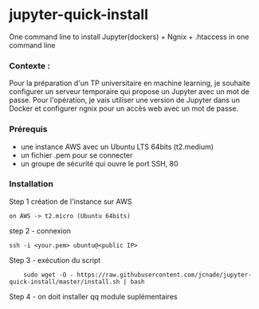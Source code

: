 # jupyter-quick-install

One command line to install Jupyter(dockers) + Ngnix + .htaccess in one command line



### Contexte :

Pour la préparation d'un TP universitaire en machine learning, je souhaite configurer un serveur temporaire qui propose un Jupyter avec un mot de passe. Pour l'opération, je vais utiliser une version de Jupyter dans un Docker et configurer ngnix pour un accès web avec un mot de passe.

### Prérequis

* une instance AWS avec un Ubuntu LTS 64bits (t2.medium)
* un fichier .pem pour se connecter
* un groupe de sécurité qui ouvre le port SSH, 80

###  Installation 


Step 1 création de l'instance sur AWS

	on AWS -> t2.micro (Ubuntu 64bits) 

step 2 - connexion

	ssh -i <your.pem> ubuntu@<public IP>

Step 3 - exécution du script

        sudo wget -O - https://raw.githubusercontent.com/jcnade/jupyter-quick-install/master/install.sh | bash

Step 4 - on doit installer qq module suplémentaires




